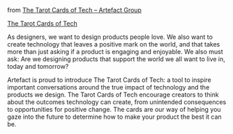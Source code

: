from [The Tarot Cards of Tech – Artefact Group](http://tarotcardsoftech.artefactgroup.com/)

[The Tarot Cards of Tech](https://www.artefactgroup.com/case-studies/the-tarot-cards-of-tech/)

As designers, we want to design products people love. We also want to create technology that leaves a positive mark on the world, and that takes more than just asking if a product is engaging and enjoyable. We also must ask: Are we designing products that support the world we all want to live in, today and tomorrow?

Artefact is proud to introduce The Tarot Cards of Tech: a tool to inspire important conversations around the true impact of technology and the products we design. The Tarot Cards of Tech encourage creators to think about the outcomes technology can create, from unintended consequences to opportunities for positive change. The cards are our way of helping you gaze into the future to determine how to make your product the best it can be.